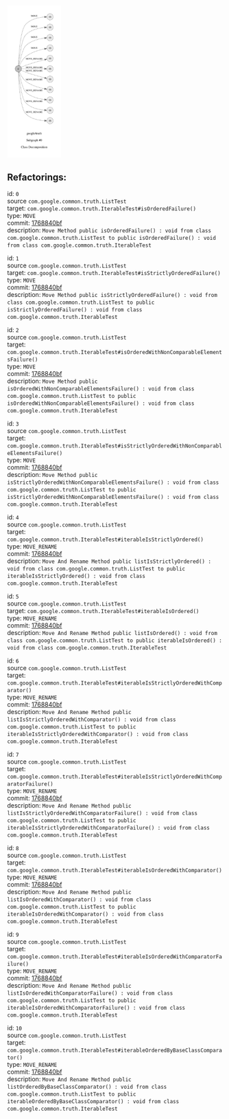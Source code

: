 <img src=subgraph_atomic_0.svg width=25%>

## Refactorings:

id: `0`\
source `com.google.common.truth.ListTest`\
target: `com.google.common.truth.IterableTest#isOrderedFailure()`\
type: `MOVE`\
commit: [1768840bf](https://github.com/google/truth/commit/1768840bf1e69892fd2a23776817f620edfed536)\
description: `Move Method public isOrderedFailure() : void from class com.google.common.truth.ListTest to public isOrderedFailure() : void from class com.google.common.truth.IterableTest`

id: `1`\
source `com.google.common.truth.ListTest`\
target: `com.google.common.truth.IterableTest#isStrictlyOrderedFailure()`\
type: `MOVE`\
commit: [1768840bf](https://github.com/google/truth/commit/1768840bf1e69892fd2a23776817f620edfed536)\
description: `Move Method public isStrictlyOrderedFailure() : void from class com.google.common.truth.ListTest to public isStrictlyOrderedFailure() : void from class com.google.common.truth.IterableTest`

id: `2`\
source `com.google.common.truth.ListTest`\
target: `com.google.common.truth.IterableTest#isOrderedWithNonComparableElementsFailure()`\
type: `MOVE`\
commit: [1768840bf](https://github.com/google/truth/commit/1768840bf1e69892fd2a23776817f620edfed536)\
description: `Move Method public isOrderedWithNonComparableElementsFailure() : void from class com.google.common.truth.ListTest to public isOrderedWithNonComparableElementsFailure() : void from class com.google.common.truth.IterableTest`

id: `3`\
source `com.google.common.truth.ListTest`\
target: `com.google.common.truth.IterableTest#isStrictlyOrderedWithNonComparableElementsFailure()`\
type: `MOVE`\
commit: [1768840bf](https://github.com/google/truth/commit/1768840bf1e69892fd2a23776817f620edfed536)\
description: `Move Method public isStrictlyOrderedWithNonComparableElementsFailure() : void from class com.google.common.truth.ListTest to public isStrictlyOrderedWithNonComparableElementsFailure() : void from class com.google.common.truth.IterableTest`

id: `4`\
source `com.google.common.truth.ListTest`\
target: `com.google.common.truth.IterableTest#iterableIsStrictlyOrdered()`\
type: `MOVE_RENAME`\
commit: [1768840bf](https://github.com/google/truth/commit/1768840bf1e69892fd2a23776817f620edfed536)\
description: `Move And Rename Method public listIsStrictlyOrdered() : void from class com.google.common.truth.ListTest to public iterableIsStrictlyOrdered() : void from class com.google.common.truth.IterableTest`

id: `5`\
source `com.google.common.truth.ListTest`\
target: `com.google.common.truth.IterableTest#iterableIsOrdered()`\
type: `MOVE_RENAME`\
commit: [1768840bf](https://github.com/google/truth/commit/1768840bf1e69892fd2a23776817f620edfed536)\
description: `Move And Rename Method public listIsOrdered() : void from class com.google.common.truth.ListTest to public iterableIsOrdered() : void from class com.google.common.truth.IterableTest`

id: `6`\
source `com.google.common.truth.ListTest`\
target: `com.google.common.truth.IterableTest#iterableIsStrictlyOrderedWithComparator()`\
type: `MOVE_RENAME`\
commit: [1768840bf](https://github.com/google/truth/commit/1768840bf1e69892fd2a23776817f620edfed536)\
description: `Move And Rename Method public listIsStrictlyOrderedWithComparator() : void from class com.google.common.truth.ListTest to public iterableIsStrictlyOrderedWithComparator() : void from class com.google.common.truth.IterableTest`

id: `7`\
source `com.google.common.truth.ListTest`\
target: `com.google.common.truth.IterableTest#iterableIsStrictlyOrderedWithComparatorFailure()`\
type: `MOVE_RENAME`\
commit: [1768840bf](https://github.com/google/truth/commit/1768840bf1e69892fd2a23776817f620edfed536)\
description: `Move And Rename Method public listIsStrictlyOrderedWithComparatorFailure() : void from class com.google.common.truth.ListTest to public iterableIsStrictlyOrderedWithComparatorFailure() : void from class com.google.common.truth.IterableTest`

id: `8`\
source `com.google.common.truth.ListTest`\
target: `com.google.common.truth.IterableTest#iterableIsOrderedWithComparator()`\
type: `MOVE_RENAME`\
commit: [1768840bf](https://github.com/google/truth/commit/1768840bf1e69892fd2a23776817f620edfed536)\
description: `Move And Rename Method public listIsOrderedWithComparator() : void from class com.google.common.truth.ListTest to public iterableIsOrderedWithComparator() : void from class com.google.common.truth.IterableTest`

id: `9`\
source `com.google.common.truth.ListTest`\
target: `com.google.common.truth.IterableTest#iterableIsOrderedWithComparatorFailure()`\
type: `MOVE_RENAME`\
commit: [1768840bf](https://github.com/google/truth/commit/1768840bf1e69892fd2a23776817f620edfed536)\
description: `Move And Rename Method public listIsOrderedWithComparatorFailure() : void from class com.google.common.truth.ListTest to public iterableIsOrderedWithComparatorFailure() : void from class com.google.common.truth.IterableTest`

id: `10`\
source `com.google.common.truth.ListTest`\
target: `com.google.common.truth.IterableTest#iterableOrderedByBaseClassComparator()`\
type: `MOVE_RENAME`\
commit: [1768840bf](https://github.com/google/truth/commit/1768840bf1e69892fd2a23776817f620edfed536)\
description: `Move And Rename Method public listOrderedByBaseClassComparator() : void from class com.google.common.truth.ListTest to public iterableOrderedByBaseClassComparator() : void from class com.google.common.truth.IterableTest`

